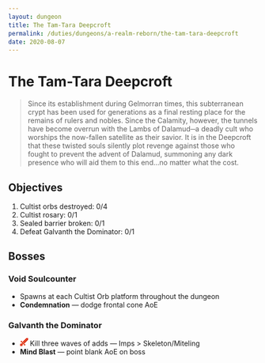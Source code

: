 ```yaml
---
layout: dungeon
title: The Tam-Tara Deepcroft
permalink: /duties/dungeons/a-realm-reborn/the-tam-tara-deepcroft
date: 2020-08-07
---
```


# The Tam-Tara Deepcroft

> Since its establishment during Gelmorran times, this subterranean crypt has been used for generations as a final resting place for the remains of rulers and nobles. Since the Calamity, however, the tunnels have become overrun with the Lambs of Dalamud─a deadly cult who worships the now-fallen satellite as their savior. It is in the Deepcroft that these twisted souls silently plot revenge against those who fought to prevent the advent of Dalamud, summoning any dark presence who will aid them to this end...no matter what the cost.

## Objectives

1. Cultist orbs destroyed: 0/4
2. Cultist rosary: 0/1
3. Sealed barrier broken: 0/1
4. Defeat Galvanth the Dominator: 0/1

## Bosses

### Void Soulcounter

- Spawns at each Cultist Orb platform throughout the dungeon
- **Condemnation** — dodge frontal cone AoE

### Galvanth the Dominator

- ![](/assets/icons/role-dps.png) Kill three waves of adds — Imps > Skeleton/Miteling
- **Mind Blast** — point blank AoE on boss
